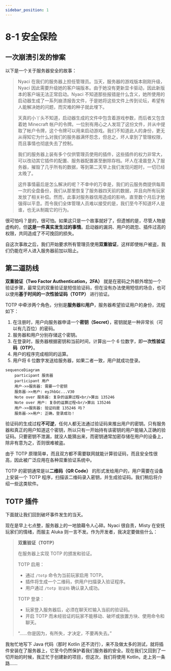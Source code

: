 ```yaml
---
sidebar_position: 1
---
```


# 8-1 安全保险

## 一次崩溃引发的惨案

以下是一个关于服务器安全的故事：

> Nyaci 在我们的服务器上担任管理员。当天，服务器的游戏版本刚刚升级，Nyaci 因此需要升级她的客户端版本。由于她没有更新显卡驱动，因此新版本的客户端无法正常启动。Nyaci 不知道那些报错是什么含义，她所使用的启动器生成了一系列崩溃报告文件，于是她将这些文件上传到论坛，希望有人能解决她的问题，而灾难的种子就此埋下。
>
> 天真的小丫头不知道，启动器生成的文件中包含着游戏参数，而后者又包含着她 Minecraft 帐户的令牌。一位别有用心之人发现了这份文件，并从中提取了帐户令牌，这个令牌可以用来启动游戏。我们不知道此人的身份，更无从得知它为什么对我们的服务器满怀怨念，但总之，坏人拿到了管理权限，而且事情也彻底失去了控制。
>
> 我们的服务器上装有多个仅供管理员使用的插件，这些插件的权力非常大，可以改动其它插件的配置、服务器配置甚至删除存档。坏人在凌晨登入了服务器，摧毁了几乎所有的数据，等到第二天早上我们发现问题时，一切已经太晚了。
>
> 这件事情最后是怎么解决的呢？不幸中的万幸是，我们的云服务商提供每周一次的全盘备份，我们从那里恢复了服务器四天前的数据，并且向所有玩家发放了相关补偿。然而，此事对服务器信用造成的影响，直至数个月后才勉强得以平息。而令我们全体管理人员难以接受的是，我们至今不知道坏人是谁，也无从制裁它的行为。

很可怕吗？是的，很可怕。如果这只是一个故事就好了，但遗憾的是，尽管人物是虚构的，但**这是一件真实发生过的事情**。启动器的漏洞、用户的疏忽、插件过高的权限，共同造成了不可挽回的损失。

自这次事故之后，我们开始要求所有管理员使用**双重验证**，这样即使帐户被盗，我们仍能在坏人进入服务器前加以阻止。

## 第二道防线

**双重验证（Two Factor Authentication，2FA）** 就是在密码之外额外增加一个验证步骤，最常见的双重验证是短信验证码，但在没有办法使用短信的场合，也可以使用**基于时间的一次性验证码（TOTP）** 进行验证。

TOTP 中牵涉两个角色，分别是**服务器**和**用户**，服务器希望验证用户的身份，流程如下：

1. 在注册时，用户向服务器申请一个**密钥（Secret）**，密钥就是一种非常长（可以有几百位）的密码。
2. 服务器和用户分别存储这个密钥。
3. 在登录时，服务器根据密钥和当前时间，计算出一个 6 位数字，即**一次性验证码（OTP）**。
4. 用户的程序完成相同的运算。
5. 用户将 6 位数字发送给服务器，如果二者一致，用户就成功登录。

```mermaid
sequenceDiagram
    participant 服务器
    participant 用户
    用户->>服务器: 需要一个密钥
    服务器->>用户: eyJhbGc...V30
    Note over 服务器: 复杂的运算过程<br/>算出 135246
    Note over 用户: 复杂的运算过程<br/>算出 135246
    用户->>服务器: 验证码是 135246 吗？
    服务器->>用户: 正确，登录成功！
```

验证码的生成过程**不可逆**，任何人都无法通过验证码来推出用户的密钥。只有服务器和真正的用户知道这个密钥，所以只有一开始持有该密钥的用户能输入正确的验证码。只要密钥不泄漏，就没人能猜出来，而密钥通常加密存储在用户的设备上，除非有意为之，否则很难被盗。

由于 TOTP 原理简单，而且双方都不需要联网就能计算验证码，而且安全性很高，因此被广泛应用在各种双重验证系统中。

TOTP 的密钥通常是以**二维码（QR Code）** 的形式发给用户的，用户需要在设备上安装一个 TOTP 程序，扫描该二维码录入密钥，并生成验证码。我们稍后将介绍一些这类软件。

## TOTP 插件

下面就让我们回到破坏事件发生的当天。

现在是早上七点整，服务器上的一地狼藉令人心碎。Nyaci 很自责，Misty 在安抚玩家们的情绪，而服主 Aluka 则一言不发。作为开发者，我决定要做些什么：

> **双重验证（TOTP）**
>
> 在服务器上实现 TOTP 的颁发和验证。
>
> TOTP 启用：
> - 通过 `/totp` 命令为当前玩家启用 TOTP。
> - 插件将生成一个二维码，供用户扫描录入验证程序。 
> - 用户通过 `/totp 验证码` 确认录入成功。
>
> TOTP 登录：
> - 玩家登入服务器后，必须在聊天栏输入当前的验证码。
> - 开启 TOTP 而未经验证的玩家不能移动、破坏或放置方块、使用命令和聊天。
>
> “……你是因为，有所失，才决定，不要再失去。”

我匆忙地写下 Java 代码（那时 Kotlin 还不流行），来不及做太多的测试，就将插件安装在了服务器上，它至今仍然保护着我们服务器的安全。现在我们又回到了一切开始的时候，我正忙于创建新的项目，但这次，我们将使用 Kotlin，走上另一条路……